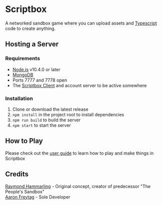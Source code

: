 # Scriptbox
A networked sandbox game where you can upload assets and [Typescript](http://www.github.com/microsoft/typescript) code to create anything.


## Hosting a Server
### Requirements
- [Node.js](https://nodejs.org/) v10.4.0 or later
- [MongoDB](https://www.mongodb.com/download-center/community)
- Ports 7777 and 7778 open
- The [Scriptbox Client](https://www.github.com/scriptbox-team/scriptbox-client) and account server to be active somewhere
### Installation
1. Clone or download the latest release
2. `npm install` in the project root to install dependencies
3. `npm run build` to build the server
4. `npm start` to start the server

## How to Play

Please check out the [user guide](./user-guide.md) to learn how to play and make things in Scriptbox

## Credits

[Raymond Hammarling](https://github.com/raymond-h) - Original concept, creator of predecessor "The People's Sandbox"  
[Aaron Freytag](https://github.com/AaronCFreytag) - Sole Developer
